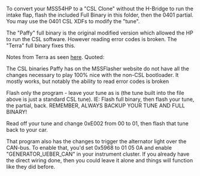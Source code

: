 To convert your MSS54HP to a "CSL Clone" without the H-Bridge to run the intake flap, flash the included Full Binary in this folder, then the 0401 partial. You may use the 0401 CSL XDFs to modify the "tune".

The "Paffy" full binary is the original modified version which allowed the HP to run the CSL software. However reading error codes is broken. The "Terra" full binary fixes this.

Notes from Terra as seen [here](https://nam3forum.com/forums/forum/special-interests/coding-tuning/26354-fix-for-error-code-reading-on-mssflasher-csl-tune). Quoted:

The CSL binaries Paffy has on the MSSFlasher website do not have all the changes necessary to play 100% nice with the non-CSL bootloader. It mostly works, but notably the ability to read error codes is broken

Flash only the program - leave your tune as is (the tune built into the file above is just a standard CSL tune). IE: Flash full binary, then flash your tune, the partial, back. REMEMBER, ALWAYS BACKUP YOUR TUNE AND FULL BINARY!

Read off your tune and change 0xE002 from 00 to 01, then flash that tune back to your car.

That program also has the changes to trigger the alternator light over the CAN-bus. To enable that, you'd set 0x5968 to 01 05 0A and enable "GENERATOR_UEBER_CAN" in your instrument cluster. If you already have the direct wiring done, then you could leave it alone and things will function like they did before.
